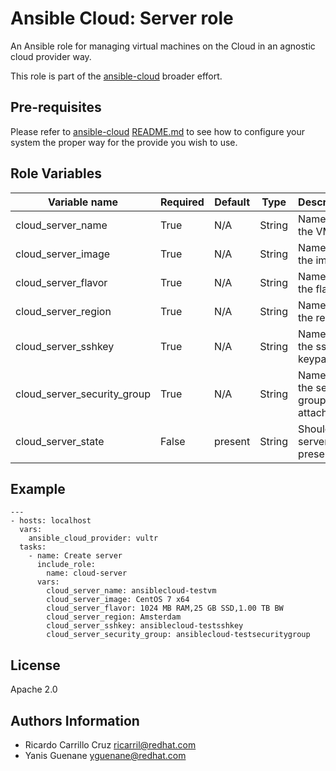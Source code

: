 # Ansible Cloud: Server role

An Ansible role for managing virtual machines on the Cloud in an agnostic cloud provider way.

This role is part of the [ansible-cloud](https://github.com/redhat-cip/ansible-cloud) broader effort.

## Pre-requisites

Please refer to [ansible-cloud](https://github.com/redhat-cip/ansible-cloud) [README.md](https://github.com/redhat-cip/ansible-cloud/blob/master/README.md) to see how to configure your system the proper way for the provide you wish to use.


## Role Variables

| Variable name               | Required  | Default | Type   | Description                     |
|-----------------------------|-----------|---------|--------|---------------------------------|
| cloud_server_name           | True      | N/A     | String | Name of the VM                  |
| cloud_server_image          | True      | N/A     | String | Name of the image               |
| cloud_server_flavor         | True      | N/A     | String | Name of the flavor              |
| cloud_server_region         | True      | N/A     | String | Name of the region              |
| cloud_server_sshkey         | True      | N/A     | String | Name of the ssh keypair         |
| cloud_server_security_group | True      | N/A     | String | Name of the sec group to attach |
| cloud_server_state          | False     | present | String | Should the server be present    |


## Example

```
---
- hosts: localhost
  vars:
    ansible_cloud_provider: vultr
  tasks:
    - name: Create server
      include_role:
        name: cloud-server
      vars:
        cloud_server_name: ansiblecloud-testvm
        cloud_server_image: CentOS 7 x64
        cloud_server_flavor: 1024 MB RAM,25 GB SSD,1.00 TB BW
        cloud_server_region: Amsterdam
        cloud_server_sshkey: ansiblecloud-testsshkey
        cloud_server_security_group: ansiblecloud-testsecuritygroup
```


## License

Apache 2.0


## Authors Information

  - Ricardo Carrillo Cruz <ricarril@redhat.com>
  - Yanis Guenane <yguenane@redhat.com>
